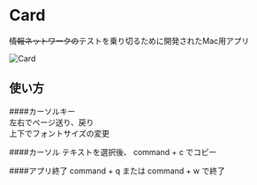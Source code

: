 # Card
~~情報ネットワークの~~テストを乗り切るために開発されたMac用アプリ

![Card](https://github.com/Code-Hex/Card/blob/master/Card/Card/Assets.xcassets/AppIcon.appiconset/256.png "Card")
## 使い方

####カーソルキー  
左右でページ送り、戻り  
上下でフォントサイズの変更  
  
####カーソル
テキストを選択後、 command + c でコピー
  
####アプリ終了
command + q または command + w で終了
